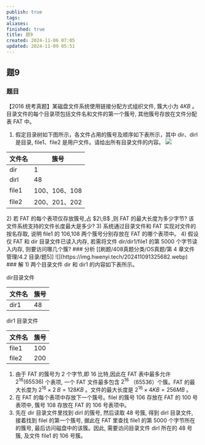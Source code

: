 ```yaml
---
publish: true
tags: 
aliases: 
finished: true
title: 题9
created: 2024-11-06 07:05
updated: 2024-11-09 05:51
---
```

## 题9
### 题目
【2016 统考真题】某磁盘文件系统使用链接分配方式组织文件, 簇大小为 $4{KB}$ 。目录文件的每个目录项包括文件名和文件的第一个簇号, 其他簇号存放在文件分配表 FAT 中。
1. 假定目录树如下图所示，各文件占用的簇号及顺序如下表所示，其中 dir、dirl 是目录, file1、file2 是用户文件。请给出所有目录文件的内容。
![](https://img.hwenyi.tech/202407291547084.webp)
<table><thead><tr><th>文件名</th><th>簇号</th></tr></thead><tr><td>dir</td><td>1</td></tr><tr><td>dirl</td><td>48</td></tr><tr><td>file1</td><td>100、106、108</td></tr><tr><td>file2</td><td>200、201、202</td></tr></table>
2) 若 FAT 的每个表项仅存放簇号,占 $2\;B$ ,则 FAT 的最大长度为多少字节? 该文件系统支持的文件长度最大是多少?
3) 系统通过目录文件和 FAT 实现对文件的按名存取, 说明 file1 的 106,108 两个簇号分别存放在 FAT 的哪个表项中。
4) 假设仅 FAT 和 dir 目录文件已读入内存, 若需将文件 dir/dir1/file1 的第 5000 个字节读入内存, 则要访问哪几个簇?
### 分析
[[刷题/408真题分类/OS真题/第 4 章文件管理/4.2 目录/题5]]
![](https://img.hwenyi.tech/202411091325682.webp)
### 解
1) 两个目录文件 dir 和 dir1 的内容如下表所示。

dir目录文件

<table><thead><tr><th>文件名</th><th>簇号</th></tr></thead><tr><td>dir1</td><td>48</td></tr></table>

dir1 目录文件

<table><thead><tr><th>文件名</th><th>簇号</th></tr></thead><tr><td>file1</td><td>100</td></tr><tr><td>file2</td><td>200</td></tr></table>

1. 由于 FAT 的簇号为 2 个字节,即 16 比特,因此在 FAT 表中最多允许 ${2}^{16}( {65536})$ 个表项, 一个 FAT 文件最多包含 ${2}^{16}$ （65536）个簇。FAT 的最大长度为 ${2}^{16} \times 2\;B = {128}{KB}$ 。文件的最大长度是 ${2}^{16} \times 4{KB} = {256}{MB}$ 。
2. 在 FAT 的每个表项中存放下一个簇号。filel 的簇号 106 存放在 FAT 的 100 号表项中, 簇号 108 存放在 FAT 的 106 号表项中。
3. 先在 dir 目录文件里找到 dirl 的簇号, 然后读取 48 号簇, 得到 dirl 目录文件, 接着找到 filel 的第一个簇号, 据此在 FAT 里查找 file1 的第 5000 个字节所在的簇号, 最后访问磁盘中的该簇。因此, 需要访问目录文件 dirl 所在的 48 号簇, 及文件 file1 的 106 号簇。